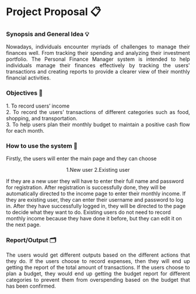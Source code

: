 # Project Proposal 📋
### Synopsis and General Idea 💡
<p align="justify"> 
Nowadays, individuals encounter myriads of challenges to manage their finances well. From tracking their spending and analyzing their investment portfolio. The Personal Finance Manager system is intended to help individuals manage their finances effectively by tracking the users' transactions and creating reports to provide a clearer view of their monthly financial activities. 
</p>

### Objectives 🔮
<p align="justify"> 
1. To record users’ income
   <br/>
2. To record the users’ transactions of different categories such as food, shopping, and transportation.
   <br/>
3. To help users plan their monthly budget to maintain a positive cash flow for each month.
</p>

   
### How to use the system 📝

<p align="justify"> 
Firstly, the users will enter the main page and they can choose
<p align="center">
1.New user
2.Existing user 
</p>
If they are a new user they will have to enter their full name and password for registration. After registration is successfully done, they will be automatically directed to the income page to enter their monthly income.
If they are existing user, they can enter their username and password to log in. After they have successfully logged in, they will be directed to the page to decide what they want to do. Existing users do not need to record monthly income because they have done it before, but they can edit it on the next page.</p>



### Report/Output 🗂


 <p align="justify"> 
The users would get different outputs based on the different actions that they do. If the users choose to record expenses, then they will end up getting the report of the total amount of transactions. If the users choose to plan a budget, they would end up getting the budget report for different categories to prevent them from overspending based on the budget that has been confirmed. </p>

